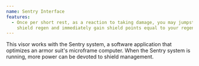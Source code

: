 ```yaml
---
name: Sentry Interface
features:
  - Once per short rest, as a reaction to taking damage, you may jumpstart your
    shield regen and immediately gain shield points equal to your regen amount.
---
```

This visor works with the Sentry system, a software application that optimizes an armor suit's microframe computer. When the Sentry system is running, more power can be devoted to shield management.